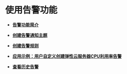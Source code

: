 # 使用告警功能<a name="ZH-CN_TOPIC_0135551742"></a>

-   **[告警功能简介](告警功能简介.md)**  

-   **[创建告警通知主题](创建告警通知主题.md)**  

-   **[创建告警规则](创建告警规则-3.md)**  

-   **[应用示例：用户自定义创建弹性云服务器CPU利用率告警](应用示例-用户自定义创建弹性云服务器CPU利用率告警.md)**  

-   **[查看历史告警](查看历史告警.md)**  


